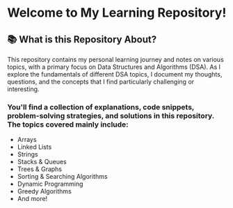# Welcome to My Learning Repository!
## 📚 What is this Repository About?
This repository contains my personal learning journey and notes on various topics, with a primary focus on Data Structures and Algorithms (DSA). As I explore the fundamentals of different DSA topics, I document my thoughts, questions, and the concepts that I find particularly challenging or interesting.

### You'll find a collection of explanations, code snippets, problem-solving strategies, and solutions in this repository. The topics covered mainly include:


- Arrays
- Linked Lists
- Strings
- Stacks & Queues
- Trees & Graphs
- Sorting & Searching Algorithms
- Dynamic Programming
- Greedy Algorithms
- And more!
